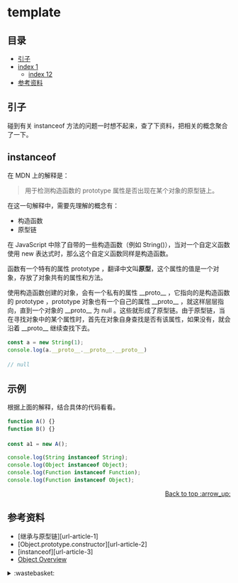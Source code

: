 # template
## <a name="index"></a> 目录
- [引子](#start)
- [index 1](#index1)
  - [index 12](#index12)
- [参考资料](#reference)


## <a name="start"></a> 引子
碰到有关 instanceof 方法的问题一时想不起来，查了下资料，把相关的概念聚合了一下。

## instanceof
在 MDN 上的解释是：
> 用于检测构造函数的 prototype 属性是否出现在某个对象的原型链上。

在这一句解释中，需要先理解的概念有：
- 构造函数
- 原型链

在 JavaScript 中除了自带的一些构造函数（例如 String()），当对一个自定义函数使用 new 表达式时，那么这个自定义函数同样是构造函数。

函数有一个特有的属性 prototype ，翻译中文叫**原型**，这个属性的值是一个对象，存放了对象共有的属性和方法。

使用构造函数创建的对象，会有一个私有的属性 \_\_proto\_\_ ，它指向的是构造函数的 prototype ，prototype 对象也有一个自己的属性 \_\_proto\_\_ ，就这样层层指向，直到一个对象的 \_\_proto\_\_ 为 null 。这些就形成了原型链。由于原型链，当在寻找对象中的某个属性时，首先在对象自身查找是否有该属性，如果没有，就会沿着 \_\_proto\_\_ 继续查找下去。

```javascript
const a = new String(1);
console.log(a.__proto__.__proto__.__proto__)

// null
```

## 示例
根据上面的解释，结合具体的代码看看。
```javascript
function A() {}
function B() {}

const a1 = new A();


```


```js
console.log(String instanceof String);
console.log(Object instanceof Object);
console.log(Function instanceof Function);
console.log(Function instanceof Object);
```

<div align="right"><a href="#index">Back to top :arrow_up:</a></div>


## <a name="reference"></a> 参考资料
- [继承与原型链][url-article-1]
- [Object.prototype.constructor][url-article-2]
- [instanceof][url-article-3]
- [Object Overview][url-segment-1]


[url-mdn-1]:https://developer.mozilla.org/zh-CN/docs/Web/JavaScript/Inheritance_and_the_prototype_chain
[url-mdn-2]:https://developer.mozilla.org/zh-CN/docs/Web/JavaScript/Reference/Global_Objects/Object/constructor
[url-mdn-3]:https://developer.mozilla.org/zh-CN/docs/Web/JavaScript/Reference/Operators/instanceof

[url-segment-1]:https://github.com/XXHolic/segment/issues/48

[url-local-5]:../images/72/help.png

<details>
<summary>:wastebasket:</summary>

看的出来是哪个奥特曼么？

![73-poster][url-local-poster]

</details>

[url-book]:https://book.douban.com/subject/26916012/
[url-local-poster]:../images/73/poster.jpg
